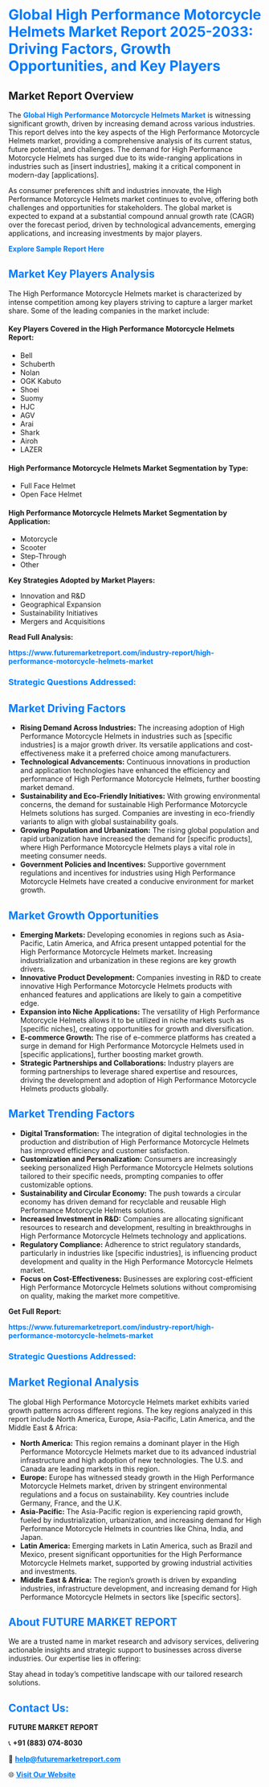 <h1 style="color: #007BFF;">Global High Performance Motorcycle Helmets Market Report 2025-2033: Driving Factors, Growth Opportunities, and Key Players</h1>

<section id="overview">
<h2>Market Report Overview</h2>
<p>The <a href="https://www.futuremarketreport.com/industry-report/high-performance-motorcycle-helmets-market" style="color: #007BFF; text-decoration: none;"><strong>Global High Performance Motorcycle Helmets Market</strong></a> is witnessing significant growth, driven by increasing demand across various industries. This report delves into the key aspects of the High Performance Motorcycle Helmets market, providing a comprehensive analysis of its current status, future potential, and challenges. The demand for High Performance Motorcycle Helmets has surged due to its wide-ranging applications in industries such as [insert industries], making it a critical component in modern-day [applications].</p>
<p>As consumer preferences shift and industries innovate, the High Performance Motorcycle Helmets market continues to evolve, offering both challenges and opportunities for stakeholders. The global market is expected to expand at a substantial compound annual growth rate (CAGR) over the forecast period, driven by technological advancements, emerging applications, and increasing investments by major players.</p>
</section>

<section id="overview">
<p><a href="https://www.futuremarketreport.com/request-sample/reportId=92800" style="color: #007BFF; text-decoration: none;"><strong>Explore Sample Report Here</strong></a></p>
</section>

<section id="key-players">
<h2 style="color: #007BFF;">Market Key Players Analysis</h2>
<p>The High Performance Motorcycle Helmets market is characterized by intense competition among key players striving to capture a larger market share. Some of the leading companies in the market include:</p>
<h4>Key Players Covered in the High Performance Motorcycle Helmets Report:</h4>
<ul><li>Bell</li><li>Schuberth</li><li>Nolan</li><li>OGK Kabuto</li><li>Shoei</li><li>Suomy</li><li>HJC</li><li>AGV</li><li>Arai</li><li>Shark</li><li>Airoh</li><li>LAZER</li></ul>
<h4>High Performance Motorcycle Helmets Market Segmentation by Type:</h4>
<ul><li>Full Face Helmet</li><li>Open Face Helmet</li></ul>

<h4>High Performance Motorcycle Helmets Market Segmentation by Application:</h4>
<ul><li>Motorcycle</li><li>Scooter</li><li>Step-Through</li><li>Other</li></ul>
<p><strong>Key Strategies Adopted by Market Players:</strong></p>
<ul>
<li>Innovation and R&D</li>
<li>Geographical Expansion</li>
<li>Sustainability Initiatives</li>
<li>Mergers and Acquisitions</li>
</ul>
</section>

<section>
<p><strong>Read Full Analysis: </strong></p><a href="https://www.futuremarketreport.com/industry-report/high-performance-motorcycle-helmets-market" style="color: #007BFF; text-decoration: none;"><strong>https://www.futuremarketreport.com/industry-report/high-performance-motorcycle-helmets-market</strong></a>
<h3 style="color: #007BFF;">Strategic Questions Addressed:</h3>
</section>

<section id="driving-factors">
<h2 style="color: #007BFF;">Market Driving Factors</h2>
<ul>
<li><strong>Rising Demand Across Industries:</strong> The increasing adoption of High Performance Motorcycle Helmets in industries such as [specific industries] is a major growth driver. Its versatile applications and cost-effectiveness make it a preferred choice among manufacturers.</li>
<li><strong>Technological Advancements:</strong> Continuous innovations in production and application technologies have enhanced the efficiency and performance of High Performance Motorcycle Helmets, further boosting market demand.</li>
<li><strong>Sustainability and Eco-Friendly Initiatives:</strong> With growing environmental concerns, the demand for sustainable High Performance Motorcycle Helmets solutions has surged. Companies are investing in eco-friendly variants to align with global sustainability goals.</li>
<li><strong>Growing Population and Urbanization:</strong> The rising global population and rapid urbanization have increased the demand for [specific products], where High Performance Motorcycle Helmets plays a vital role in meeting consumer needs.</li>
<li><strong>Government Policies and Incentives:</strong> Supportive government regulations and incentives for industries using High Performance Motorcycle Helmets have created a conducive environment for market growth.</li>
</ul>
</section>

<section id="growth-opportunities">
<h2 style="color: #007BFF;">Market Growth Opportunities</h2>
<ul>
<li><strong>Emerging Markets:</strong> Developing economies in regions such as Asia-Pacific, Latin America, and Africa present untapped potential for the High Performance Motorcycle Helmets market. Increasing industrialization and urbanization in these regions are key growth drivers.</li>
<li><strong>Innovative Product Development:</strong> Companies investing in R&D to create innovative High Performance Motorcycle Helmets products with enhanced features and applications are likely to gain a competitive edge.</li>
<li><strong>Expansion into Niche Applications:</strong> The versatility of High Performance Motorcycle Helmets allows it to be utilized in niche markets such as [specific niches], creating opportunities for growth and diversification.</li>
<li><strong>E-commerce Growth:</strong> The rise of e-commerce platforms has created a surge in demand for High Performance Motorcycle Helmets used in [specific applications], further boosting market growth.</li>
<li><strong>Strategic Partnerships and Collaborations:</strong> Industry players are forming partnerships to leverage shared expertise and resources, driving the development and adoption of High Performance Motorcycle Helmets products globally.</li>
</ul>
</section>

<section id="trending-factors">
<h2 style="color: #007BFF;">Market Trending Factors</h2>
<ul>
<li><strong>Digital Transformation:</strong> The integration of digital technologies in the production and distribution of High Performance Motorcycle Helmets has improved efficiency and customer satisfaction.</li>
<li><strong>Customization and Personalization:</strong> Consumers are increasingly seeking personalized High Performance Motorcycle Helmets solutions tailored to their specific needs, prompting companies to offer customizable options.</li>
<li><strong>Sustainability and Circular Economy:</strong> The push towards a circular economy has driven demand for recyclable and reusable High Performance Motorcycle Helmets solutions.</li>
<li><strong>Increased Investment in R&D:</strong> Companies are allocating significant resources to research and development, resulting in breakthroughs in High Performance Motorcycle Helmets technology and applications.</li>
<li><strong>Regulatory Compliance:</strong> Adherence to strict regulatory standards, particularly in industries like [specific industries], is influencing product development and quality in the High Performance Motorcycle Helmets market.</li>
<li><strong>Focus on Cost-Effectiveness:</strong> Businesses are exploring cost-efficient High Performance Motorcycle Helmets solutions without compromising on quality, making the market more competitive.</li>
</ul>
</section>

<section>
<p><strong>Get Full Report: </strong></p><a href="https://www.futuremarketreport.com/industry-report/high-performance-motorcycle-helmets-market" style="color: #007BFF; text-decoration: none;"><strong>https://www.futuremarketreport.com/industry-report/high-performance-motorcycle-helmets-market</strong></a>
<h3 style="color: #007BFF;">Strategic Questions Addressed:</h3>
</section>


<section id="regional-analysis">
<h2 style="color: #007BFF;">Market Regional Analysis</h2>
<p>The global High Performance Motorcycle Helmets market exhibits varied growth patterns across different regions. The key regions analyzed in this report include North America, Europe, Asia-Pacific, Latin America, and the Middle East & Africa:</p>
<ul>
<li><strong>North America:</strong> This region remains a dominant player in the High Performance Motorcycle Helmets market due to its advanced industrial infrastructure and high adoption of new technologies. The U.S. and Canada are leading markets in this region.</li>
<li><strong>Europe:</strong> Europe has witnessed steady growth in the High Performance Motorcycle Helmets market, driven by stringent environmental regulations and a focus on sustainability. Key countries include Germany, France, and the U.K.</li>
<li><strong>Asia-Pacific:</strong> The Asia-Pacific region is experiencing rapid growth, fueled by industrialization, urbanization, and increasing demand for High Performance Motorcycle Helmets in countries like China, India, and Japan.</li>
<li><strong>Latin America:</strong> Emerging markets in Latin America, such as Brazil and Mexico, present significant opportunities for the High Performance Motorcycle Helmets market, supported by growing industrial activities and investments.</li>
<li><strong>Middle East & Africa:</strong> The region’s growth is driven by expanding industries, infrastructure development, and increasing demand for High Performance Motorcycle Helmets in sectors like [specific sectors].</li>
</ul>
</section>

<footer>
<h2 style="color: #007BFF;">About FUTURE MARKET REPORT</h2>
<p>We are a trusted name in market research and advisory services, delivering actionable insights and strategic support to businesses across diverse industries. Our expertise lies in offering:</p>

<p>Stay ahead in today’s competitive landscape with our tailored research solutions.</p>

<h2 style="color: #007BFF;">Contact Us:</h2>
<p><strong>FUTURE MARKET REPORT</strong></p>
<p>📞 <strong>+91 (883) 074-8030</strong></p>
<p>📧 <strong><a href="mailto:help@futuremarketreport.com" style="color: #007BFF;">help@futuremarketreport.com</a></strong></p>
<p>🌐 <strong><a href="https://www.futuremarketreport.com/" style="color: #007BFF;">Visit Our Website</a></strong></p>
</footer>
